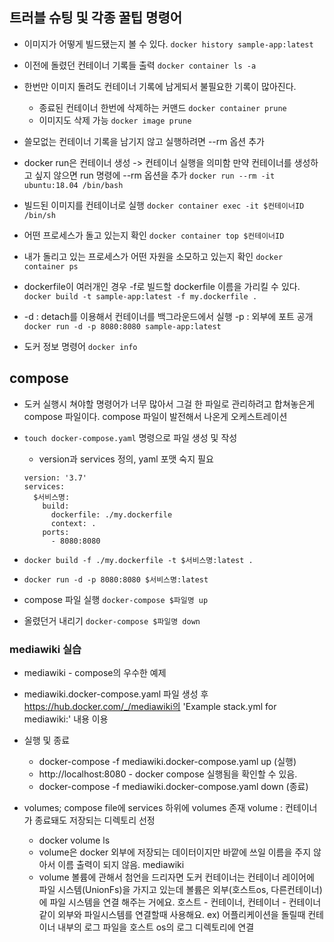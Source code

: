## 트러블 슈팅 및 각종 꿀팁 명령어

- 이미지가 어떻게 빌드됐는지 볼 수 있다.
`docker history sample-app:latest`

- 이전에 돌렸던 컨테이너 기록들 출력
`docker container ls -a`

- 한번만 이미지 돌려도 컨테이너 기록에 남게되서 불필요한 기록이 많아진다.
  - 종료된 컨테이너 한번에 삭제하는 커맨드
  `docker container prune`
  - 이미지도 삭제 가능
  `docker image prune`

- 쓸모없는 컨테이너 기록을 남기지 않고 실행하려면 --rm 옵션 추가
- docker run은 컨테이너 생성 -> 컨테이너 실행을 의미함 만약 컨테이너를 생성하고 싶지 않으면 run 명령에 --rm 옵션을 추가
`docker run --rm -it ubuntu:18.04 /bin/bash`

- 빌드된 이미지를 컨테이너로 실행
`docker container exec -it $컨테이너ID /bin/sh`

- 어떤 프로세스가 돌고 있는지 확인
`docker container top $컨테이너ID`

- 내가 돌리고 있는 프로세스가 어떤 자원을 소모하고 있는지 확인
`docker container ps`

- dockerfile이 여러개인 경우 -f로 빌드할 dockerfile 이름을 가리킬 수 있다.
`docker build -t sample-app:latest -f my.dockerfile .`

- -d : detach를 이용해서 컨테이너를 백그라운드에서 실행 -p : 외부에 포트 공개
`docker run -d -p 8080:8080 sample-app:latest`

- 도커 정보 명령어
`docker info`

## compose

- 도커 실행시 쳐야할 명령어가 너무 많아서 그걸 한 파일로 관리하려고 합쳐놓은게 compose 파일이다.
compose 파일이 발전해서 나온게 오케스트레이션

- `touch docker-compose.yaml` 명령으로 파일 생성 및 작성
  - version과 services 정의, yaml 포맷 숙지 필요
  ```
  version: '3.7'
  services:
    $서비스명:
      build:
        dockerfile: ./my.dockerfile
        context: .
      ports:
        - 8080:8080
  ```

- `docker build -f ./my.dockerfile -t $서비스명:latest .`
- `docker run -d -p 8080:8080 $서비스명:latest`


- compose 파일 실행
`docker-compose $파일명 up`

- 올렸던거 내리기
`docker-compose $파일명 down`


### mediawiki 실습
- mediawiki - compose의 우수한 예제
- mediawiki.docker-compose.yaml 파일 생성 후 https://hub.docker.com/_/mediawiki의 'Example stack.yml for mediawiki:' 내용 이용

- 실행 및 종료
  - docker-compose -f mediawiki.docker-compose.yaml up (실행)
  - http://localhost:8080 - docker compose 실행됨을 확인할 수 있음.
  - docker-compose -f mediawiki.docker-compose.yaml down (종료)
- volumes; compose file에 services 하위에 volumes 존재 volume : 컨테이너가 종료돼도 저장되는 디렉토리 선정
  - docker volume ls
  - volume은 docker 외부에 저장되는 데이터이지만 바깥에 쓰일 이름을 주지 않아서 이름 출력이 되지 않음. mediawiki
  - volume
    볼륨에 관해서 첨언을 드리자면 도커 컨테이너는 컨테이너 레이어에 파일 시스템(UnionFs)을 가지고 있는데 볼륨은 외부(호스트os, 다른컨테이너)에 파일 시스템을 연결 해주는 거에요. 호스트 - 컨테이너, 컨테이너 - 컨테이너 같이 외부와 파일시스템를 연결할때 사용해요. ex) 어플리케이션을 돌릴때 컨테이너 내부의 로그 파일을 호스트 os의 로그 디렉토리에 연결